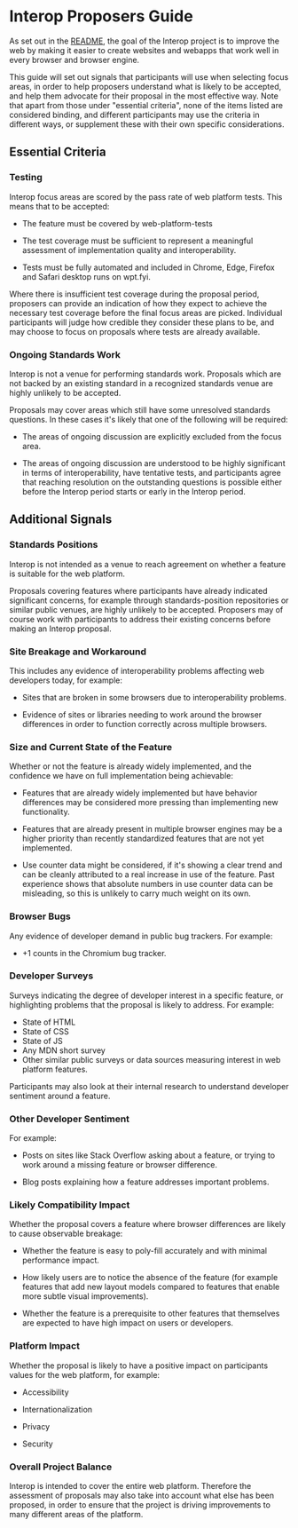 # Interop Proposers Guide

As set out in the [README](README.md), the goal of the Interop project
is to improve the web by making it easier to create websites and
webapps that work well in every browser and browser engine.

This guide will set out signals that participants will use when
selecting focus areas, in order to help proposers understand what is
likely to be accepted, and help them advocate for their proposal in
the most effective way. Note that apart from those under "essential
criteria", none of the items listed are considered binding, and
different participants may use the criteria in different ways, or
supplement these with their own specific considerations.

## Essential Criteria

### Testing

Interop focus areas are scored by the pass rate of web platform
tests. This means that to be accepted:

* The feature must be covered by web-platform-tests

* The test coverage must be sufficient to represent a meaningful
  assessment of implementation quality and interoperability.

* Tests must be fully automated and included in Chrome, Edge, Firefox
  and Safari desktop runs on wpt.fyi.

Where there is insufficient test coverage during the proposal period,
proposers can provide an indication of how they expect to achieve the
necessary test coverage before the final focus areas are
picked. Individual participants will judge how credible they consider
these plans to be, and may choose to focus on proposals where tests
are already available.

### Ongoing Standards Work

Interop is not a venue for performing standards work. Proposals which
are not backed by an existing standard in a recognized standards venue
are highly unlikely to be accepted.

Proposals may cover areas which still have some unresolved standards
questions. In these cases it's likely that one of the following will
be required:

* The areas of ongoing discussion are explicitly excluded from the
  focus area.

* The areas of ongoing discussion are understood to be highly
  significant in terms of interoperability, have tentative tests, and
  participants agree that reaching resolution on the outstanding
  questions is possible either before the Interop period starts or
  early in the Interop period.

## Additional Signals

### Standards Positions

Interop is not intended as a venue to reach agreement on whether a
feature is suitable for the web platform.

Proposals covering features where participants have already indicated
significant concerns, for example through standards-position
repositories or similar public venues, are highly unlikely to be
accepted. Proposers may of course work with participants to address
their existing concerns before making an Interop proposal.


### Site Breakage and Workaround

This includes any evidence of interoperability problems affecting web
developers today, for example:

* Sites that are broken in some browsers due to interoperability
  problems.

* Evidence of sites or libraries needing to work around the browser
  differences in order to function correctly across multiple browsers.

### Size and Current State of the Feature

Whether or not the feature is already widely implemented, and the
confidence we have on full implementation being achievable:

* Features that are already widely implemented but have behavior
  differences may be considered more pressing than implementing new
  functionality.

* Features that are already present in multiple browser engines may be
  a higher priority than recently standardized features that are not
  yet implemented.

* Use counter data might be considered, if it's showing a clear trend
  and can be cleanly attributed to a real increase in use of the
  feature. Past experience shows that absolute numbers in use counter
  data can be misleading, so this is unlikely to carry much weight on
  its own.

### Browser Bugs

Any evidence of developer demand in public bug trackers. For example:

* +1 counts in the Chromium bug tracker.

### Developer Surveys

Surveys indicating the degree of developer interest in a specific
feature, or highlighting problems that the proposal is likely to
address. For example:

* State of HTML
* State of CSS
* State of JS
* Any MDN short survey
* Other similar public surveys or data sources measuring interest in
  web platform features.

Participants may also look at their internal research to understand
developer sentiment around a feature.

### Other Developer Sentiment

For example:

* Posts on sites like Stack Overflow asking about a feature, or trying
  to work around a missing feature or browser difference.

* Blog posts explaining how a feature addresses important problems.

### Likely Compatibility Impact

Whether the proposal covers a feature where browser differences are
likely to cause observable breakage:

* Whether the feature is easy to poly-fill accurately and with minimal
  performance impact.

* How likely users are to notice the absence of the feature (for
  example features that add new layout models compared to features
  that enable more subtle visual improvements).

* Whether the feature is a prerequisite to other features that
  themselves are expected to have high impact on users or developers.

### Platform Impact

Whether the proposal is likely to have a positive impact on
participants values for the web platform, for example:

* Accessibility

* Internationalization

* Privacy

* Security

### Overall Project Balance

Interop is intended to cover the entire web platform. Therefore the
assessment of proposals may also take into account what else has been
proposed, in order to ensure that the project is driving improvements
to many different areas of the platform.
